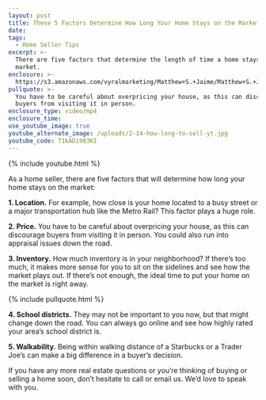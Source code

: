 ```yaml
---
layout: post
title: These 5 Factors Determine How Long Your Home Stays on the Market
date:
tags:
  - Home Seller Tips
excerpt: >-
  There are five factors that determine the length of time a home stays on the
  market.
enclosure: >-
  https://s3.amazonaws.com/vyralmarketing/Matthew+S.+Jaime/Matthew+S.+Jaime+and+Associates+_+These+5+Factors+Determine+How+Long+Your+Home+Stays+on+the+Market.mp4
pullquote: >-
  You have to be careful about overpricing your house, as this can discourage
  buyers from visiting it in person.
enclosure_type: video/mp4
enclosure_time:
use_youtube_image: true
youtube_alternate_image: /uploads/2-14-how-long-to-sell-yt.jpg
youtube_code: T1kADi903KI
---
```


{% include youtube.html %}

As a home seller, there are five factors that will determine how long your home stays on the market:

**1. Location.** For example, how close is your home located to a busy street or a major transportation hub like the Metro Rail? This factor plays a huge role.&nbsp;

**2. Price.** You have to be careful about overpricing your house, as this can discourage buyers from visiting it in person. You could also run into appraisal issues down the road.&nbsp;

**3. Inventory.** How much inventory is in your neighborhood? If there’s too much, it makes more sense for you to sit on the sidelines and see how the market plays out. If there’s not enough, the ideal time to put your home on the market is right away.&nbsp;

{% include pullquote.html %}

**4. School districts.** They may not be important to you now, but that might change down the road. You can always go online and see how highly rated your area’s school district is.&nbsp;

**5. Walkability.** Being within walking distance of a Starbucks or a Trader Joe’s can make a big difference in a buyer’s decision.&nbsp;

If you have any more real estate questions or you’re thinking of buying or selling a home soon, don’t hesitate to call or email us. We’d love to speak with you.&nbsp;
